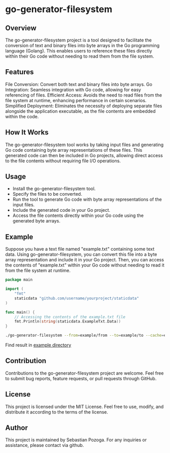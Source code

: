 # go-generator-filesystem

## Overview

The go-generator-filesystem project is a tool designed to facilitate the conversion of text and binary files into byte arrays in the Go programming language (Golang). This enables users to reference these files directly within their Go code without needing to read them from the file system.

## Features

File Conversion: Convert both text and binary files into byte arrays.
Go Integration: Seamless integration with Go code, allowing for easy referencing of files.
Efficient Access: Avoids the need to read files from the file system at runtime, enhancing performance in certain scenarios.
Simplified Deployment: Eliminates the necessity of deploying separate files alongside the application executable, as the file contents are embedded within the code.

## How It Works

The go-generator-filesystem tool works by taking input files and generating Go code containing byte array representations of these files. This generated code can then be included in Go projects, allowing direct access to the file contents without requiring file I/O operations.

## Usage

* Install the go-generator-filesystem tool.
* Specify the files to be converted.
* Run the tool to generate Go code with byte array representations of the input files.
* Include the generated code in your Go project.
* Access the file contents directly within your Go code using the generated byte arrays.

## Example

Suppose you have a text file named "example.txt" containing some text data. Using go-generator-filesystem, you can convert this file into a byte array representation and include it in your Go project. Then, you can access the contents of "example.txt" within your Go code without needing to read it from the file system at runtime.

``` go
package main

import (
    "fmt"
    staticdata "github.com/username/yourproject/staticdata"
)

func main() {
    // Accessing the contents of the example.txt file
    fmt.Println(string(staticdata.ExampleTxt.Data))
}
```

``` bash
./go-generator-filesystem --from=example/from --to=example/to --cache=example/cache  --package.prefix=github.com/user/repo/fs/public/
```

Find result in [example directory](https://github.com/SebastianPozoga/go-generator-filesystem/blob/main/example)


## Contribution

Contributions to the go-generator-filesystem project are welcome. Feel free to submit bug reports, feature requests, or pull requests through GitHub.

## License

This project is licensed under the MIT License. Feel free to use, modify, and distribute it according to the terms of the license.

## Author

This project is maintained by Sebastian Pozoga. For any inquiries or assistance, please contact via github.